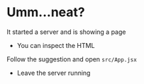 # Umm...neat?

It started a server and is showing a page
- You can inspect the HTML

Follow the suggestion and open `src/App.jsx`
- Leave the server running
